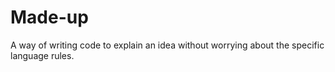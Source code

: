 # Made-up

A way of writing code to explain an idea without worrying about the specific language rules.